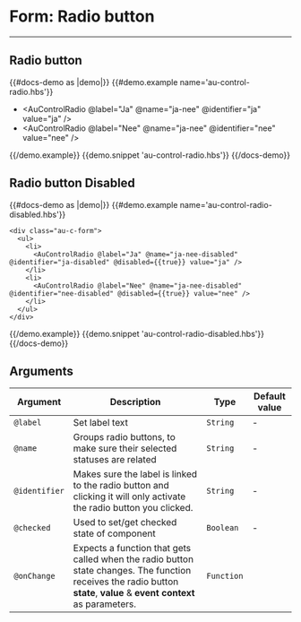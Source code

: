 # Form: Radio button

---

## Radio button

{{#docs-demo as |demo|}}
  {{#demo.example name='au-control-radio.hbs'}}
    <div class="au-c-form">
      <ul>
        <li>
          <AuControlRadio @label="Ja" @name="ja-nee"  @identifier="ja" value="ja" />
        </li>
        <li>
          <AuControlRadio @label="Nee" @name="ja-nee" @identifier="nee" value="nee" />
        </li>
      </ul>
    </div>
  {{/demo.example}}
  {{demo.snippet 'au-control-radio.hbs'}}
{{/docs-demo}}

## Radio button Disabled

{{#docs-demo as |demo|}}
  {{#demo.example name='au-control-radio-disabled.hbs'}}

    <div class="au-c-form">
      <ul>
        <li>
          <AuControlRadio @label="Ja" @name="ja-nee-disabled" @identifier="ja-disabled" @disabled={{true}} value="ja" />
        </li>
        <li>
          <AuControlRadio @label="Nee" @name="ja-nee-disabled" @identifier="nee-disabled" @disabled={{true}} value="nee" />
        </li>
      </ul>
    </div>
  {{/demo.example}}
  {{demo.snippet 'au-control-radio-disabled.hbs'}}
{{/docs-demo}}

## Arguments

| Argument      | Description | Type | Default value |
| ------------- | ----------- | ---- | ------------- |
| `@label` | Set label text  | `String` | - |
| `@name` | Groups radio buttons, to make sure their selected statuses are related  | `String` | - |
| `@identifier` | Makes sure the label is linked to the radio button and clicking it will only activate the radio button you clicked.  | `String` | - |
| `@checked` | Used to set/get checked state of component  | `Boolean` | - |
| `@onChange`| Expects a function that gets called when the radio button state changes. The function receives the radio button **state**, **value** & **event context** as parameters. | `Function` | | - |
